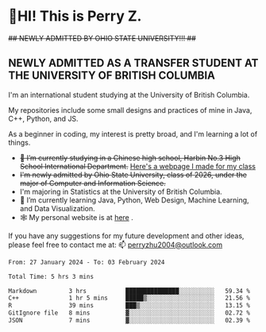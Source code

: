 # 🌄HI! This is Perry Z. <br> #
<s>## NEWLY ADMITTED BY OHIO STATE UNIVERSITY!!! ##</s>
## NEWLY ADMITTED AS A TRANSFER STUDENT AT THE UNIVERSITY OF BRITISH COLUMBIA ##
I'm an international student studying at the University of British Columbia. <br>

My repositories include some small designs and practices of mine in Java, C++, Python, and JS. <br>

As a beginner in coding, my interest is pretty broad, and I'm learning a lot of things. <br>
- <s>🔭 I’m currently studying in a Chinese high school, Harbin No.3 High School International Department.</s> [Here's a webpage I made for my class](https://perry2004.github.io/weirdos/)
- <s> I'm newly admitted by Ohio State University, class of 2026, under the major of Computer and Information Science. </s>
- I'm majoring in Statistics at the University of British Columbia. 
- 🌱 I’m currently learning Java, Python, Web Design, Machine Learning, and Data Visualization. 
- 🕸️ My personal website is at <a href="https://zhu-yp.cn">here</a> .  

If you have any suggestions for my future development and other ideas, please feel free to contact me at: 📫 [perryzhu2004@outlook.com](mailto:perryzhu2004@outlook.com)

<!--START_SECTION:waka-->

```txt
From: 27 January 2024 - To: 03 February 2024

Total Time: 5 hrs 3 mins

Markdown         3 hrs           ███████████████░░░░░░░░░░   59.34 %
C++              1 hr 5 mins     █████▒░░░░░░░░░░░░░░░░░░░   21.56 %
R                39 mins         ███▒░░░░░░░░░░░░░░░░░░░░░   13.15 %
GitIgnore file   8 mins          ▓░░░░░░░░░░░░░░░░░░░░░░░░   02.72 %
JSON             7 mins          ▓░░░░░░░░░░░░░░░░░░░░░░░░   02.39 %
```

<!--END_SECTION:waka-->
